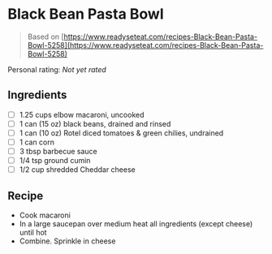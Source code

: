 <!-- Do not modify sections with "AUTO-*". They are updated by make.py -->

# Black Bean Pasta Bowl

> Based on [https://www.readyseteat.com/recipes-Black-Bean-Pasta-Bowl-5258](https://www.readyseteat.com/recipes-Black-Bean-Pasta-Bowl-5258)

<!-- rating=0; (User can specify rating on scale of 1-5) -->
<!-- AUTO-UserRating -->
Personal rating: *Not yet rated*
<!-- /AUTO-UserRating -->

<!-- TODO: Capture image for Black Bean Pasta Bowl -->

## Ingredients

* [ ] 1.25 cups elbow macaroni, uncooked
* [ ] 1 can (15 oz) black beans, drained and rinsed
* [ ] 1 can (10 oz) Rotel diced tomatoes & green chilies, undrained
* [ ] 1 can corn
* [ ] 3 tbsp barbecue sauce
* [ ] 1/4 tsp ground cumin
* [ ] 1/2 cup shredded Cheddar cheese

## Recipe

* Cook macaroni
* In a large saucepan over medium heat all ingredients (except cheese) until hot
* Combine. Sprinkle in cheese
